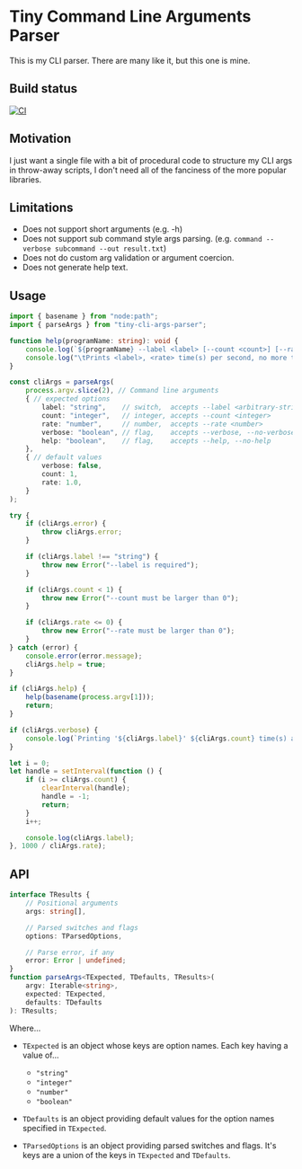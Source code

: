 # Tiny Command Line Arguments Parser

This is my CLI parser. There are many like it, but this one is mine.

## Build status
[![CI](https://github.com/ifeanyiecheruo/tiny-cli-args-parser/actions/workflows/ci.yaml/badge.svg)](https://github.com/ifeanyiecheruo/tiny-cli-args-parser/actions/workflows/ci.yaml)

## Motivation

I just want a single file with a bit of procedural code to structure my CLI args in throw-away scripts, I don't need all of the fanciness of the more popular libraries.

## Limitations

- Does not support short arguments (e.g. -h)
- Does not support sub command style args parsing. (e.g. `command --verbose subcommand --out result.txt`)
- Does not do custom arg validation or argument coercion.
- Does not generate help text.

## Usage

```typescript
import { basename } from "node:path";
import { parseArgs } from "tiny-cli-args-parser";

function help(programName: string): void {
    console.log(`${programName} --label <label> [--count <count>] [--rate <rate>] [--verbose] [--help]`);
    console.log("\tPrints <label>, <rate> time(s) per second, no more than <count> times.");
}

const cliArgs = parseArgs(
    process.argv.slice(2), // Command line arguments
    { // expected options 
        label: "string",    // switch,  accepts --label <arbitrary-string>
        count: "integer",   // integer, accepts --count <integer>
        rate: "number",     // number,  accepts --rate <number>
        verbose: "boolean", // flag,    accepts --verbose, --no-verbose 
        help: "boolean",    // flag,    accepts --help, --no-help 
    },    
    { // default values 
        verbose: false,
        count: 1,
        rate: 1.0,
    }
);

try {
    if (cliArgs.error) {
        throw cliArgs.error;
    }

    if (cliArgs.label !== "string") {
        throw new Error("--label is required");
    }

    if (cliArgs.count < 1) {
        throw new Error("--count must be larger than 0");
    }

    if (cliArgs.rate <= 0) {
        throw new Error("--rate must be larger than 0");
    }
} catch (error) {
    console.error(error.message);
    cliArgs.help = true;
}

if (cliArgs.help) {
    help(basename(process.argv[1]));
    return;
}

if (cliArgs.verbose) {
    console.log(`Printing '${cliArgs.label}' ${cliArgs.count} time(s) at a rate of ${cliArgs.rate} time(s) per second.`);
}

let i = 0;
let handle = setInterval(function () {
    if (i >= cliArgs.count) {
        clearInterval(handle);
        handle = -1;
        return;
    }
    i++;

    console.log(cliArgs.label);
}, 1000 / cliArgs.rate);

```

## API

```typescript
interface TResults {
    // Positional arguments
    args: string[],

    // Parsed switches and flags
    options: TParsedOptions,

    // Parse error, if any
    error: Error | undefined;
}
function parseArgs<TExpected, TDefaults, TResults>(
    argv: Iterable<string>, 
    expected: TExpected, 
    defaults: TDefaults
): TResults;
```

Where...

- `TExpected` is an object whose keys are option names. Each key having a value of...

  - `"string"`
  - `"integer"`
  - `"number"`
  - `"boolean"`

- `TDefaults` is an object providing default values for the option names specified in `TExpected`.

- `TParsedOptions` is an object providing parsed switches and flags. It's keys are a union of the keys in `TExpected` and `TDefaults`.
